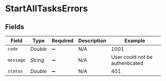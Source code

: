# StartAllTasksErrors


## Fields

| Field                           | Type                            | Required                        | Description                     | Example                         |
| ------------------------------- | ------------------------------- | ------------------------------- | ------------------------------- | ------------------------------- |
| `code`                          | *Double*                        | :heavy_minus_sign:              | N/A                             | 1001                            |
| `message`                       | *String*                        | :heavy_minus_sign:              | N/A                             | User could not be authenticated |
| `status`                        | *Double*                        | :heavy_minus_sign:              | N/A                             | 401                             |